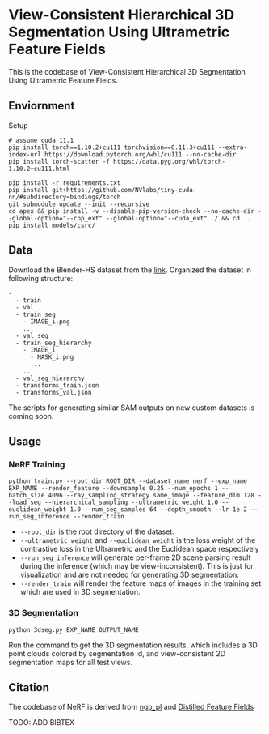 # View-Consistent Hierarchical 3D Segmentation Using Ultrametric Feature Fields

This is the codebase of View-Consistent Hierarchical 3D Segmentation Using Ultrametric Feature Fields.

## Enviornment

Setup
```
# assume cuda 11.1
pip install torch==1.10.2+cu111 torchvision==0.11.3+cu111 --extra-index-url https://download.pytorch.org/whl/cu111 --no-cache-dir
pip install torch-scatter -f https://data.pyg.org/whl/torch-1.10.2+cu111.html

pip install -r requirements.txt
pip install git+https://github.com/NVlabs/tiny-cuda-nn/#subdirectory=bindings/torch
git submodule update --init --recursive
cd apex && pip install -v --disable-pip-version-check --no-cache-dir --global-option="--cpp_ext" --global-option="--cuda_ext" ./ && cd ..
pip install models/csrc/
```

## Data

Download the Blender-HS dataset from the [link](TODO). Organized the dataset in following structure:
```
-
  - train
  - val
  - train_seg
    - IMAGE_i.png
    ...
  - val_seg
  - train_seg_hierarchy
    - IMAGE_i
      - MASK_i.png
      ...
    ...
  - val_seg_hierarchy
  - transforms_train.json
  - transforms_val.json
```

The scripts for generating similar SAM outputs on new custom datasets is coming soon.

## Usage

### NeRF Training
```
python train.py --root_dir ROOT_DIR --dataset_name nerf --exp_name EXP_NAME --render_feature --downsample 0.25 --num_epochs 1 --batch_size 4096 --ray_sampling_strategy same_image --feature_dim 128 --load_seg --hierarchical_sampling --ultrametric_weight 1.0 --euclidean_weight 1.0 --num_seg_samples 64 --depth_smooth --lr 1e-2 --run_seg_inference --render_train
```

- `--root_dir` is the root directory of the dataset.
- `--ultrametric_weight` and `--euclidean_weight` is the loss weight of the contrastive loss in the Ultrametric and the Euclidean space respectively
- `--run_seg_inference` will generate per-frame 2D scene parsing result during the inference (which may be view-inconsistent). This is just for visualization and are not needed for generating 3D segmentation.
- `--render_train` will render the feature maps of images in the training set which are used in 3D segmentation. 

### 3D Segmentation
```
python 3dseg.py EXP_NAME OUTPUT_NAME
```

Run the command to get the 3D segmentation results, which includes a 3D point clouds colored by segmentation id, and view-consistent 2D segmentation maps for all test views.


## Citation

The codebase of NeRF is derived from [ngp_pl](https://github.com/kwea123/ngp_pl/commit/6b2a66928d032967551ab98d5cd84c7ef1b83c3d) and [Distilled Feature Fields](https://github.com/pfnet-research/distilled-feature-fields)

TODO: ADD BIBTEX